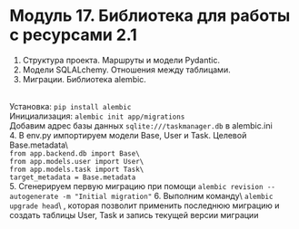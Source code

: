 # Модуль 17. Библиотека для работы с ресурсами 2.1

1. Структура проекта. Маршруты и модели Pydantic.
2. Модели SQLALchemy. Отношения между таблицами.
3. Миграции. Библиотека alembic.
<br>
Установка: <code python>pip install alembic</code>
<br>
Инициализация:
<code python>alembic init app/migrations</code>
<br>
Добавим адрес базы данных <code python>sqlite:///taskmanager.db</code> в alembic.ini
<br>
4. В env.py импортируем модели Base, User и Task. Целевой Base.metadata\
<code python>
from app.backend.db import Base\
from app.models.user import User\
from app.models.task import Task\
target_metadata = Base.metadata
</code>
5. Cгенерируем первую миграцию при помощи <code python>alembic revision --autogenerate -m "Initial migration"</code>
6. Выполним команду\
<code python>alembic upgrade head</code>\
, которая позволит применить последнюю миграцию и создать таблицы User, Task и запись текущей версии миграции
